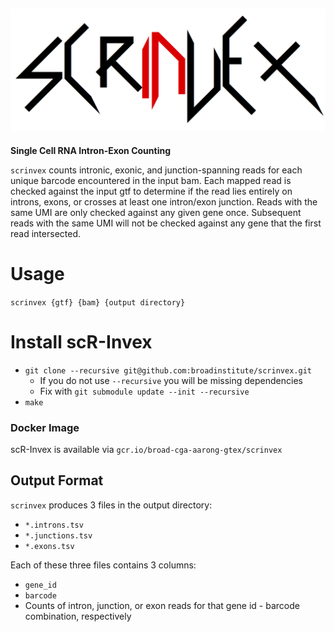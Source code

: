 ![Scrinvex Logo](scrinvex.png)
---
**Single Cell RNA Intron-Exon Counting**

`scrinvex` counts intronic, exonic, and junction-spanning reads for each unique barcode encountered in the input bam.
Each mapped read is checked against the input gtf to determine if the read lies entirely on introns, exons, or crosses at least one intron/exon junction.
Reads with the same UMI are only checked against any given gene once. Subsequent reads with the same UMI will not be checked against any gene that the first read intersected.

# Usage

`scrinvex {gtf} {bam} {output directory}`

# Install scR-Invex

* `git clone --recursive git@github.com:broadinstitute/scrinvex.git`
    * If you do not use `--recursive` you will be missing dependencies
    * Fix with `git submodule update --init --recursive`
* `make`

### Docker Image

scR-Invex is available via `gcr.io/broad-cga-aarong-gtex/scrinvex`

## Output Format

`scrinvex` produces 3 files in the output directory:
* `*.introns.tsv`
* `*.junctions.tsv`
* `*.exons.tsv`

Each of these three files contains 3 columns:
* `gene_id`
* `barcode`
* Counts of intron, junction, or exon reads for that gene id - barcode combination, respectively
